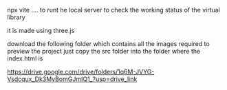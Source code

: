  npx vite
 .... to runt he local server to check the working status of the virtual library 


 it is made using three.js 


download the following folder which contains all the images required to preview the project just copy the src folder into the folder where the index.html is 

 https://drive.google.com/drive/folders/1q6M-JVYG-Vsdcqux_Dk3MyBomGJmIQ1_?usp=drive_link

